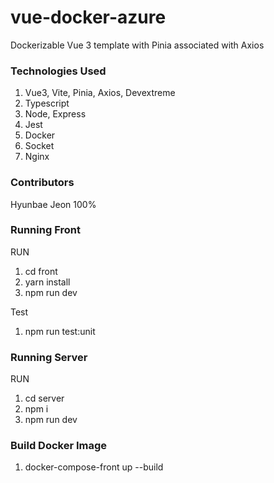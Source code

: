 # vue-docker-azure

Dockerizable Vue 3 template with Pinia associated with Axios

### Technologies Used

1. Vue3, Vite, Pinia, Axios, Devextreme
2. Typescript
3. Node, Express
4. Jest
5. Docker
6. Socket
7. Nginx

### Contributors

Hyunbae Jeon 100%

### Running Front

RUN

1. cd front
2. yarn install
3. npm run dev

Test

1.  npm run test:unit

### Running Server

RUN

1. cd server
2. npm i
3. npm run dev

### Build Docker Image

1. docker-compose-front up --build
